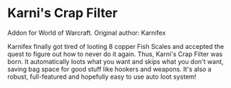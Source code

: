 Karni's Crap Filter
===================

Addon for World of Warcraft.
Original author: Karnifex

Karnifex finally got tired of looting 8 copper Fish Scales and accepted the quest to figure out how to never do it again. Thus, Karni's Crap Filter was born. It automatically loots what you want and skips what you don't want, saving bag space for good stuff like hookers and weapons. It's also a robust, full-featured and hopefully easy to use auto loot system!
